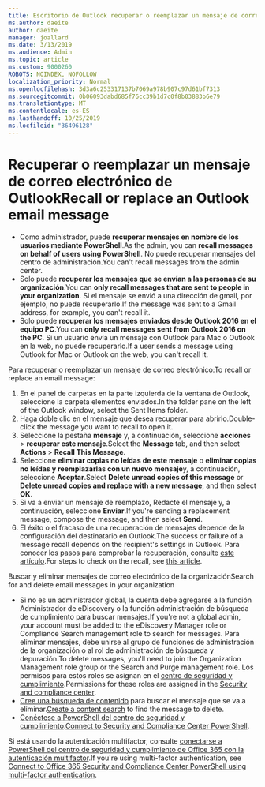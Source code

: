 ```yaml
---
title: Escritorio de Outlook recuperar o reemplazar un mensaje de correo electrónico
ms.author: daeite
author: daeite
manager: joallard
ms.date: 3/13/2019
ms.audience: Admin
ms.topic: article
ms.custom: 9000260
ROBOTS: NOINDEX, NOFOLLOW
localization_priority: Normal
ms.openlocfilehash: 3d3a6c253317137b7069a978b907c97d61bf7313
ms.sourcegitcommit: 0b06093dabd685f76cc39b1d7c0f8b03883b6e79
ms.translationtype: MT
ms.contentlocale: es-ES
ms.lasthandoff: 10/25/2019
ms.locfileid: "36496128"
---
```

# <a name="recall-or-replace-an-outlook-email-message"></a><span data-ttu-id="da810-102">Recuperar o reemplazar un mensaje de correo electrónico de Outlook</span><span class="sxs-lookup"><span data-stu-id="da810-102">Recall or replace an Outlook email message</span></span>

- <span data-ttu-id="da810-103">Como administrador, puede **recuperar mensajes en nombre de los usuarios mediante PowerShell**.</span><span class="sxs-lookup"><span data-stu-id="da810-103">As the admin, you can **recall messages on behalf of users using PowerShell**.</span></span> <span data-ttu-id="da810-104">No puede recuperar mensajes del centro de administración.</span><span class="sxs-lookup"><span data-stu-id="da810-104">You can't recall messages from the admin center.</span></span>
- <span data-ttu-id="da810-105">Solo puede **recuperar los mensajes que se envían a las personas de su organización**.</span><span class="sxs-lookup"><span data-stu-id="da810-105">You can **only recall messages that are sent to people in your organization**.</span></span> <span data-ttu-id="da810-106">Si el mensaje se envió a una dirección de gmail, por ejemplo, no puede recuperarlo.</span><span class="sxs-lookup"><span data-stu-id="da810-106">If the message was sent to a Gmail address, for example, you can't recall it.</span></span>
- <span data-ttu-id="da810-107">Solo puede **recuperar los mensajes enviados desde Outlook 2016 en el equipo PC**.</span><span class="sxs-lookup"><span data-stu-id="da810-107">You can **only recall messages sent from Outlook 2016 on the PC**.</span></span> <span data-ttu-id="da810-108">Si un usuario envía un mensaje con Outlook para Mac o Outlook en la web, no puede recuperarlo.</span><span class="sxs-lookup"><span data-stu-id="da810-108">If a user sends a message using Outlook for Mac or Outlook on the web, you can't recall it.</span></span>

<span data-ttu-id="da810-109">Para recuperar o reemplazar un mensaje de correo electrónico:</span><span class="sxs-lookup"><span data-stu-id="da810-109">To recall or replace an email message:</span></span>

1. <span data-ttu-id="da810-110">En el panel de carpetas en la parte izquierda de la ventana de Outlook, seleccione la carpeta elementos enviados.</span><span class="sxs-lookup"><span data-stu-id="da810-110">In the folder pane on the left of the Outlook window, select the Sent Items folder.</span></span>
1. <span data-ttu-id="da810-111">Haga doble clic en el mensaje que desea recuperar para abrirlo.</span><span class="sxs-lookup"><span data-stu-id="da810-111">Double-click the message you want to recall to open it.</span></span>
1. <span data-ttu-id="da810-112">Seleccione la pestaña **mensaje** y, a continuación, seleccione **acciones** > **recuperar este mensaje**.</span><span class="sxs-lookup"><span data-stu-id="da810-112">Select the **Message** tab, and then select **Actions** > **Recall This Message**.</span></span>
1. <span data-ttu-id="da810-113">Seleccione **eliminar copias no leídas de este mensaje** o **eliminar copias no leídas y reemplazarlas con un nuevo mensaje**y, a continuación, seleccione **Aceptar**.</span><span class="sxs-lookup"><span data-stu-id="da810-113">Select **Delete unread copies of this message** or **Delete unread copies and replace with a new message**, and then select **OK**.</span></span>
1. <span data-ttu-id="da810-114">Si va a enviar un mensaje de reemplazo, Redacte el mensaje y, a continuación, seleccione **Enviar**.</span><span class="sxs-lookup"><span data-stu-id="da810-114">If you're sending a replacement message, compose the message, and then select **Send**.</span></span>
1. <span data-ttu-id="da810-115">El éxito o el fracaso de una recuperación de mensajes depende de la configuración del destinatario en Outlook.</span><span class="sxs-lookup"><span data-stu-id="da810-115">The success or failure of a message recall depends on the recipient's settings in Outlook.</span></span> <span data-ttu-id="da810-116">Para conocer los pasos para comprobar la recuperación, consulte [este artículo](https://support.office.com/article/35027f88-d655-4554-b4f8-6c0729a723a0).</span><span class="sxs-lookup"><span data-stu-id="da810-116">For steps to check on the recall, see [this article](https://support.office.com/article/35027f88-d655-4554-b4f8-6c0729a723a0).</span></span>

<span data-ttu-id="da810-117">Buscar y eliminar mensajes de correo electrónico de la organización</span><span class="sxs-lookup"><span data-stu-id="da810-117">Search for and delete email messages in your organization</span></span>

- <span data-ttu-id="da810-118">Si no es un administrador global, la cuenta debe agregarse a la función Administrador de eDiscovery o la función administración de búsqueda de cumplimiento para buscar mensajes.</span><span class="sxs-lookup"><span data-stu-id="da810-118">If you're not a global admin, your account must be added to the eDiscovery Manager role or Compliance Search management role to search for messages.</span></span> <span data-ttu-id="da810-119">Para eliminar mensajes, debe unirse al grupo de funciones de administración de la organización o al rol de administración de búsqueda y depuración.</span><span class="sxs-lookup"><span data-stu-id="da810-119">To delete messages, you'll need to join the Organization Management role group or the Search and Purge management role.</span></span> <span data-ttu-id="da810-120">Los permisos para estos roles se asignan en el [centro de seguridad y cumplimiento](https://go.microsoft.com/fwlink/?linkid=2083731).</span><span class="sxs-lookup"><span data-stu-id="da810-120">Permissions for these roles are assigned in the [Security and compliance center](https://go.microsoft.com/fwlink/?linkid=2083731).</span></span>
- <span data-ttu-id="da810-121">[Cree una búsqueda de contenido](https://docs.microsoft.com/office365/securitycompliance/content-search) para buscar el mensaje que se va a eliminar.</span><span class="sxs-lookup"><span data-stu-id="da810-121">[Create a content search](https://docs.microsoft.com/office365/securitycompliance/content-search) to find the message to delete.</span></span>
- <span data-ttu-id="da810-122">[Conéctese a PowerShell del centro de seguridad y cumplimiento](https://docs.microsoft.com/powershell/exchange/office-365-scc/connect-to-scc-powershell/connect-to-scc-powershell?view=exchange-ps).</span><span class="sxs-lookup"><span data-stu-id="da810-122">[Connect to Security and Compliance Center PowerShell](https://docs.microsoft.com/powershell/exchange/office-365-scc/connect-to-scc-powershell/connect-to-scc-powershell?view=exchange-ps).</span></span>

<span data-ttu-id="da810-123">Si está usando la autenticación multifactor, consulte [conectarse a PowerShell del centro de seguridad y cumplimiento de Office 365 con la autenticación multifactor](https://docs.microsoft.com/powershell/exchange/office-365-scc/connect-to-scc-powershell/mfa-connect-to-scc-powershell?view=exchange-ps).</span><span class="sxs-lookup"><span data-stu-id="da810-123">If you're using multi-factor authentication, see [Connect to Office 365 Security and Compliance Center PowerShell using multi-factor authentication](https://docs.microsoft.com/powershell/exchange/office-365-scc/connect-to-scc-powershell/mfa-connect-to-scc-powershell?view=exchange-ps).</span></span>